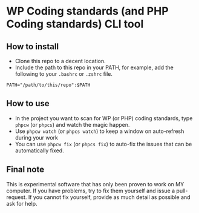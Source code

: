# WP Coding standards (and PHP Coding standards) CLI tool

## How to install

* Clone this repo to a decent location.
* Include the path to this repo in your PATH, for example, add the following to your `.bashrc` or `.zshrc` file.

```
PATH="/path/to/this/repo":$PATH
```

## How to use

* In the project you want to scan for WP (or PHP) coding standards, type `phpcw` (or `phpcs`) and watch the magic happen.
* Use `phpcw watch` (or `phpcs watch`) to keep a window on auto-refresh during your work
* You can use `phpcw fix` (or `phpcs fix`) to auto-fix the issues that can be automatically fixed.

## Final note

This is experimental software that has only been proven to work on MY computer. If you have problems, try to fix them yourself and issue a pull-request.
If you cannot fix yourself, provide as much detail as possible and ask for help.
